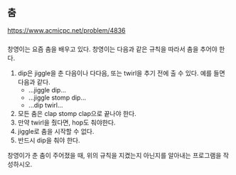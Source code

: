 ## 춤
https://www.acmicpc.net/problem/4836

###
창영이는 요즘 춤을 배우고 있다. 창영이는 다음과 같은 규칙을 따라서 춤을 추어야 한다.

1. dip은 jiggle을 춘 다음이나 다다음, 또는 twirl을 추기 전에 출 수 있다. 예를 들면 다음과 같다.
   - ...jiggle dip...
   - ...jiggle stomp dip...
   -  ...dip twirl...
2. 모든 춤은 clap stomp clap으로 끝나야 한다.
3.    만약 twirl을 췄다면, hop도 춰야한다.
4. jiggle로 춤을 시작할 수 없다.
5. 반드시 dip을 춰야 한다.

창영이가 춘 춤이 주어졌을 때, 위의 규칙을 지켰는지 아닌지를 알아내는 프로그램을 작성하시오.